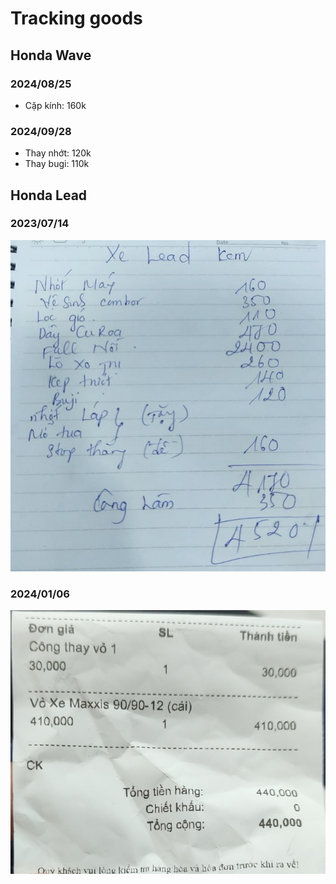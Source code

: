 # Tracking goods

## Honda Wave

### 2024/08/25

- Cặp kính: 160k

### 2024/09/28

- Thay nhớt: 120k
- Thay bugi: 110k

## Honda Lead

### 2023/07/14

![2023/07/14](assets/20240108.143552.jpg)

### 2024/01/06

![2024/01/06](assets/20240108.143603.jpg)

